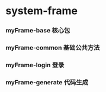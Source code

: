 # system-frame
### myFrame-base   核心包
### myFrame-common 基础公共方法
### myFrame-login  登录 
### myFrame-generate 代码生成